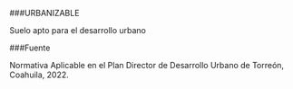 
###URBANIZABLE



Suelo apto para el desarrollo urbano

###Fuente

Normativa Aplicable en el Plan Director de Desarrollo Urbano de Torreón, Coahuila, 2022.
